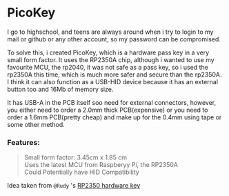 # PicoKey
I go to highschool, and teens are always around when i try to login to my mail or github or any other account, so my password can be compromised.  

To solve this, i created PicoKey, which is a hardware pass key in a very small form factor. It uses the RP2350A chip, although i wanted to use my favourite MCU, the rp2040, it was not safe as a pass key, so i used the rp2350A this time, which is much more safer and secure than the rp2350A.  
I think it can also function as a USB-HID device because it has an external button too and 16Mb of memory size.

It has USB-A in the PCB itself soo need for external connectors, however, you either need to order a 2.0mm thick PCB(expensive) or you need to order a 1.6mm PCB(pretty cheap) and make up for the 0.4mm using tape or some other method.  

### Features:
> Small form factor: 3.45cm x 1.85 cm  
> Uses the latest MCU from Raspberyy Pi, the RP2350A  
> Could Potentially have HID Compatibility  

Idea taken from ```@Rudy``` 's [RP2350 hardware key](https://github.com/Outdatedcandy92/PicoDucky)  